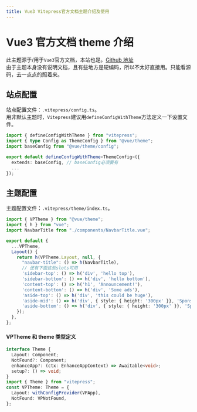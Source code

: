 ```yaml
---
title: Vue3 Vitepress官方文档主题介绍及使用
---
```


# Vue3 官方文档 theme 介绍

此主题源于/用于`Vue3`官方文档，本站也是。[Github 地址](https://github.com/vuejs/theme)  
由于主题本身没有说明文档，且有些地方是硬编码，所以不太好直接用。只能看源码，去一点点的照着来。

## 站点配置

站点配置文件：`.vitepress/config.ts`。  
用非默认主题时，`Vitepress`建议用`defineConfigWithTheme`方法定义一下设置文件。

```ts
import { defineConfigWithTheme } from "vitepress";
import { type Config as ThemeConfig } from "@vue/theme";
import baseConfig from "@vue/theme/config";

export default defineConfigWithTheme<ThemeConfig>({
  extends: baseConfig, // baseConfig必须要有
  ...
});
```

## 主题配置

主题配置文件：`.vitepress/theme/index.ts`。

```ts
import { VPTheme } from "@vue/theme";
import { h } from "vue";
import NavbarTitle from "./components/NavbarTitle.vue";

export default {
  ...VPTheme,
  Layout() {
    return h(VPTheme.Layout, null, {
      "navbar-title": () => h(NavbarTitle),
      // 还有下面这些slots可用
      'sidebar-top': () => h('div', 'hello top'),
      'sidebar-bottom': () => h('div', 'hello bottom'),
      'content-top': () => h('h1', 'Announcement!'),
      'content-bottom': () => h('div', 'Some ads'),
      'aside-top': () => h('div', 'this could be huge'),
      'aside-mid': () => h('div', { style: { height: '300px' }}, 'Sponsors'),
      'aside-bottom': () => h('div', { style: { height: '300px' }}, 'Sponsors'),
    });
  },
};
```

#### VPTheme 和 theme 类型定义

```ts
interface Theme {
  Layout: Component;
  NotFound?: Component;
  enhanceApp?: (ctx: EnhanceAppContext) => Awaitable<void>;
  setup?: () => void;
}
import { Theme } from "vitepress";
const VPTheme: Theme = {
  Layout: withConfigProvider(VPApp),
  NotFound: VPNotFound,
};
```
